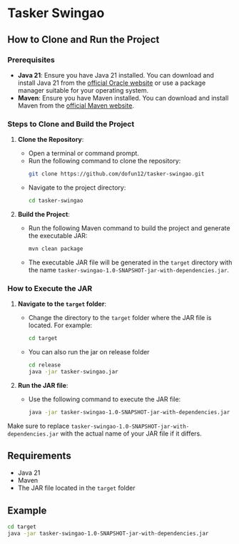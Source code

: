 # Tasker Swingao

## How to Clone and Run the Project

### Prerequisites

- **Java 21**: Ensure you have Java 21 installed. You can download and install Java 21 from the [official Oracle website](https://www.oracle.com/java/technologies/javase/jdk21-archive-downloads.html) or use a package manager suitable for your operating system.
- **Maven**: Ensure you have Maven installed. You can download and install Maven from the [official Maven website](https://maven.apache.org/download.cgi).

### Steps to Clone and Build the Project

1. **Clone the Repository**:
    - Open a terminal or command prompt.
    - Run the following command to clone the repository:
      ```sh
      git clone https://github.com/dofun12/tasker-swingao.git 
      ```
    - Navigate to the project directory:
      ```sh
      cd tasker-swingao
      ```

2. **Build the Project**:
    - Run the following Maven command to build the project and generate the executable JAR:
      ```sh
      mvn clean package
      ```
    - The executable JAR file will be generated in the `target` directory with the name `tasker-swingao-1.0-SNAPSHOT-jar-with-dependencies.jar`.

### How to Execute the JAR

1. **Navigate to the `target` folder**:
    - Change the directory to the `target` folder where the JAR file is located. For example:
      ```sh
      cd target
      ```
    - You can also run the jar on release folder
      ```sh
      cd release
      java -jar tasker-swingao.jar
      ```

2. **Run the JAR file**:
    - Use the following command to execute the JAR file:
      ```sh
      java -jar tasker-swingao-1.0-SNAPSHOT-jar-with-dependencies.jar
      ```

Make sure to replace `tasker-swingao-1.0-SNAPSHOT-jar-with-dependencies.jar` with the actual name of your JAR file if it differs.

## Requirements

- Java 21
- Maven
- The JAR file located in the `target` folder

## Example

```sh
cd target
java -jar tasker-swingao-1.0-SNAPSHOT-jar-with-dependencies.jar

